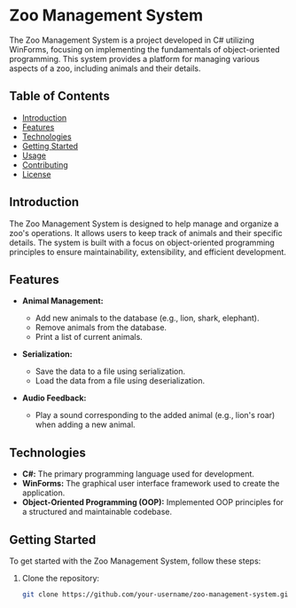 # Zoo Management System

The Zoo Management System is a project developed in C# utilizing WinForms, focusing on implementing the fundamentals of object-oriented programming. This system provides a platform for managing various aspects of a zoo, including animals and their details.

## Table of Contents
- [Introduction](#introduction)
- [Features](#features)
- [Technologies](#technologies)
- [Getting Started](#getting-started)
- [Usage](#usage)
- [Contributing](#contributing)
- [License](#license)

## Introduction

The Zoo Management System is designed to help manage and organize a zoo's operations. It allows users to keep track of animals and their specific details. The system is built with a focus on object-oriented programming principles to ensure maintainability, extensibility, and efficient development.

## Features

- **Animal Management:**
  - Add new animals to the database (e.g., lion, shark, elephant).
  - Remove animals from the database.
  - Print a list of current animals.

- **Serialization:**
  - Save the data to a file using serialization.
  - Load the data from a file using deserialization.

- **Audio Feedback:**
  - Play a sound corresponding to the added animal (e.g., lion's roar) when adding a new animal.

## Technologies

- **C#:** The primary programming language used for development.
- **WinForms:** The graphical user interface framework used to create the application.
- **Object-Oriented Programming (OOP):** Implemented OOP principles for a structured and maintainable codebase.

## Getting Started

To get started with the Zoo Management System, follow these steps:

1. Clone the repository:
   ```bash
   git clone https://github.com/your-username/zoo-management-system.git

